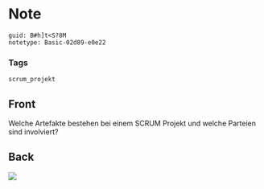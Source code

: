 # Note
```
guid: B#h]t<S?8M
notetype: Basic-02d89-e0e22
```

### Tags
```
scrum_projekt
```

## Front
Welche Artefakte bestehen bei einem SCRUM Projekt und welche Parteien sind involviert?

## Back
<img src="paste-7e33d5d0327912330cf56fb42cb5c942134ad534.jpg">
